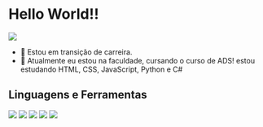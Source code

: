 <h1>Hello World!!</h1>
 
 <img src="https://png.pngtree.com/element_our/20200702/ourlarge/pngtree-cartoon-earth-outline-element-image_2284081.jpg">

- 🔭 Estou em transição de carreira.
- 🌱 Atualmente eu estou na faculdade, cursando o curso de ADS! estou estudando HTML, CSS, JavaScript, Python e C#

<h2> Linguagens e Ferramentas</h2>
 <div> 
  <img src="https://img.shields.io/badge/HTML-239120?style=for-the-badge&logo=html5&logoColor=white">
   <img src="https://img.shields.io/badge/CSS-239120?&style=for-the-badge&logo=css3&logoColor=white">
     <img src="https://img.shields.io/badge/JavaScript-F7DF1E?style=for-the-badge&logo=javascript&logoColor=black">
      <img src="https://img.shields.io/badge/GitHub-100000?style=for-the-badge&logo=github&logoColor=white">
      <img src="https://img.shields.io/badge/Git-E34F26?style=for-the-badge&logo=git&logoColor=white">
       
  
  </div>

